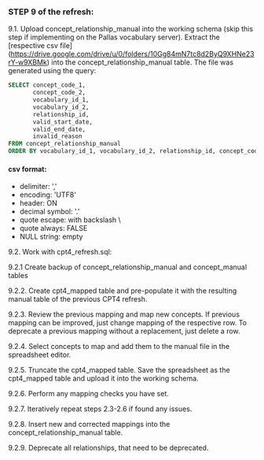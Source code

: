 ### STEP 9 of the refresh:

9.1. Upload concept_relationship_manual into the working schema (skip this step if implementing on the Pallas vocabulary server).
Extract the [respective csv file] (https://drive.google.com/drive/u/0/folders/10Gg84mN7tc8d2ByQ9XHNe23rY-w9XBMk) into the concept_relationship_manual table.
The file was generated using the query:
```sql
SELECT concept_code_1,
       concept_code_2,
       vocabulary_id_1,
       vocabulary_id_2,
       relationship_id,
       valid_start_date,
       valid_end_date,
       invalid_reason
FROM concept_relationship_manual
ORDER BY vocabulary_id_1, vocabulary_id_2, relationship_id, concept_code_1, concept_code_2, invalid_reason, valid_start_date, valid_end_date
```

#### csv format:
- delimiter: ','
- encoding: 'UTF8'
- header: ON
- decimal symbol: '.'
- quote escape: with backslash \
- quote always: FALSE
- NULL string: empty

9.2. Work with cpt4_refresh.sql:

9.2.1 Create backup of concept_relationship_manual and concept_manual tables

9.2.2. Create cpt4_mapped table and pre-populate it with the resulting manual table of the previous CPT4 refresh.

9.2.3. Review the previous mapping and map new concepts. If previous mapping can be improved, just change mapping of the respective row. To deprecate a previous mapping without a replacement, just delete a row.

9.2.4. Select concepts to map and add them to the manual file in the spreadsheet editor.

9.2.5. Truncate the cpt4_mapped table. Save the spreadsheet as the cpt4_mapped table and upload it into the working schema.

9.2.6. Perform any mapping checks you have set.

9.2.7. Iteratively repeat steps 2.3-2.6 if found any issues.

9.2.8. Insert new and corrected mappings into the concept_relationship_manual table.

9.2.9. Deprecate all relationships, that need to be deprecated.
